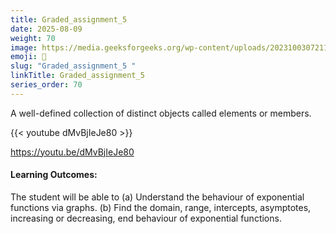```yaml
---
title: Graded_assignment_5                       
date: 2025-08-09
weight: 70
image: https://media.geeksforgeeks.org/wp-content/uploads/20231003072114/One-to-one-function-1.png
emoji: 🧮
slug: "Graded_assignment_5 "
linkTitle: Graded_assignment_5   
series_order: 70
---
```


A well-defined collection of distinct objects called elements or members.

{{< youtube dMvBjIeJe80 >}}

https://youtu.be/dMvBjIeJe80

#### Learning Outcomes:

The student will be able to
(a) Understand the behaviour of exponential functions via graphs.
(b) Find the domain, range, intercepts, asymptotes, increasing or decreasing, end
behaviour of exponential functions.